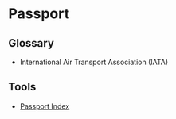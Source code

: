 # Passport

## Glossary

- International Air Transport Association (IATA)

## Tools

- [Passport Index](https://passportindex.org)

<!--
https://gov.br/pf/pt-br/assuntos/passaporte/documentacao/iniciar#content-core
-->

<!--
Certidão de quitação eleitoral
https://www.tse.jus.br/servicos-eleitorais/certidoes/certidao-de-quitacao-eleitoral

Certificado de Reservista
http://dsm.dgp.eb.mil.br/index.php/pt/certificados
https://alistamento.eb.mil.br/restrito/cidadao/processo
-->

<!--
CPF
RG/CNH/Carteira de Trabalho (Documento com Foto)
Titulo de Eleitor
Certidão de União Estável
Certificado de Reservista
Certidão de quitação eleitoral

Imprimir Documentos
-->

